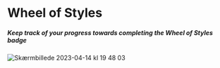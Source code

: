 # Wheel of Styles
##### Keep track of your progress towards completing the Wheel of Styles badge
![Skærmbillede 2023-04-14 kl  19 48 03](https://user-images.githubusercontent.com/9408523/232119668-c6b29396-3a3e-495e-ba20-0cdc5e619277.png)
